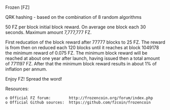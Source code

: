 Frozen [FZ]

QRK hashing - based on the combination of 8 random algorithms

50 FZ per block initial block reward. On average one block each 30 seconds.
Maximum amount 7,777,777 FZ.

First reducation of the block reward after 77777 blocks to 25 FZ. The reward
is from then on reduced each 120 blocks until it reaches at block 1049178 the 
minimum reward of 0.075 FZ. The minimum block reward will be reached at about
one year after launch, having issued then a total amount of 771197 FZ. After
that the minimum block reward results in about 1% of inflation per annum.

Enjoy FZ! Spread the word!


Resources:

    o Official FZ forum:        http://frozencoin.org/forum/index.php
    o Official Github sources:  https://github.com/fzcoin/frozencoin


